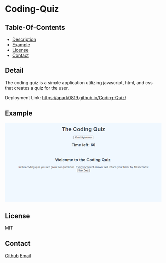 # Coding-Quiz

## Table-Of-Contents
- [Description](#description)
- [Example](#example)
- [License](#license)
- [Contact](#contact)

## Detail
The coding quiz is a simple application utilizing javascript, html, and css that creates a quiz for the user. 

Deployment Link: https://apark0819.github.io/Coding-Quiz/

## Example
![PG1](assets\output\test.gif)
## License
MIT

## Contact
[Github](https://github.com/apark0819/)
[Email](https://gmail.com/apark0819)